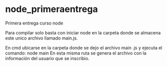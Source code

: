 # node_primeraentrega
Primera entrega curso node

Para compilar solo basta con iniciar node en la carpeta donde se almacena este unico archivo llamado main.js.

En cmd ubicarse en la carpeta donde se dejo el archivo main .js y ejecuta el comando: node main
En esta misma ruta se genera el archivo con la información del usuario que se inscribio.
